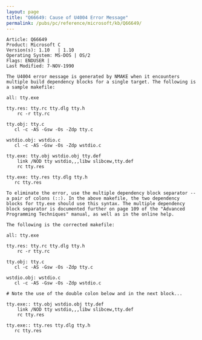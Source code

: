```yaml
---
layout: page
title: "Q66649: Cause of U4004 Error Message"
permalink: /pubs/pc/reference/microsoft/kb/Q66649/
---
```


	Article: Q66649
	Product: Microsoft C
	Version(s): 1.10   | 1.10
	Operating System: MS-DOS | OS/2
	Flags: ENDUSER |
	Last Modified: 7-NOV-1990
	
	The U4004 error message is generated by NMAKE when it encounters
	multiple build dependency blocks for a single target. The following is
	a sample makefile:
	
	all: tty.exe
	
	tty.res: tty.rc tty.dlg tty.h
	    rc -r tty.rc
	
	tty.obj: tty.c
	   cl -c -AS -Gsw -Os -Zdp tty.c
	
	wstdio.obj: wstdio.c
	   cl -c -AS -Gsw -Os -Zdp wstdio.c
	
	tty.exe: tty.obj wstdio.obj tty.def
	    link /NOD tty wstdio,,,libw slibcew,tty.def
	    rc tty.res
	
	tty.exe: tty.res tty.dlg tty.h
	   rc tty.res
	
	To eliminate the error, use the multiple dependency block separator --
	a pair of colons (::). In the above makefile, the two dependency
	blocks for tty.exe should use this syntax. The multiple dependency
	block separator is documented further on page 109 of the "Advanced
	Programming Techniques" manual, as well as in the online help.
	
	The following is the corrected makefile:
	
	all: tty.exe
	
	tty.res: tty.rc tty.dlg tty.h
	    rc -r tty.rc
	
	tty.obj: tty.c
	   cl -c -AS -Gsw -Os -Zdp tty.c
	
	wstdio.obj: wstdio.c
	   cl -c -AS -Gsw -Os -Zdp wstdio.c
	
	# Note the use of the double colon below and in the next block...
	
	tty.exe:: tty.obj wstdio.obj tty.def
	    link /NOD tty wstdio,,,libw slibcew,tty.def
	    rc tty.res
	
	tty.exe:: tty.res tty.dlg tty.h
	   rc tty.res
